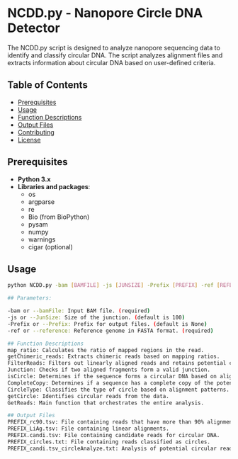 # NCDD.py - Nanopore Circle DNA Detector

The NCDD.py script is designed to analyze nanopore sequencing data to identify and classify circular DNA. The script analyzes alignment files and extracts information about circular DNA based on user-defined criteria.

## Table of Contents

- [Prerequisites](#prerequisites)
- [Usage](#usage)
- [Function Descriptions](#function-descriptions)
- [Output Files](#output-files)
- [Contributing](#contributing)
- [License](#license)

## Prerequisites

- **Python 3.x**
- **Libraries and packages**:
  - os
  - argparse
  - re
  - Bio (from BioPython)
  - pysam
  - numpy
  - warnings
  - cigar (optional)

## Usage

```bash
python NCDD.py -bam [BAMFILE] -js [JUNSIZE] -Prefix [PREFIX] -ref [REFERENCE]

## Parameters:

-bam or --bamFile: Input BAM file. (required)
-js or --JunSize: Size of the junction. (default is 100)
-Prefix or --Prefix: Prefix for output files. (default is None)
-ref or --reference: Reference genome in FASTA format. (required)

## Function Descriptions
map_ratio: Calculates the ratio of mapped regions in the read.
getChimeric_reads: Extracts chimeric reads based on mapping ratios.
FilterReads: Filters out linearly aligned reads and retains potential circular DNA reads.
Junction: Checks if two aligned fragments form a valid junction.
isCircle: Determines if the sequence forms a circular DNA based on alignment coordinates.
CompleteCopy: Determines if a sequence has a complete copy of the potential circular region.
CircleType: Classifies the type of circle based on alignment patterns.
getCircle: Identifies circular reads from the data.
GetReads: Main function that orchestrates the entire analysis.

## Output Files
PREFIX_rc90.tsv: File containing reads that have more than 90% alignment coverage.
PREFIX_LiAg.tsv: File containing linear alignments.
PREFIX.candi.tsv: File containing candidate reads for circular DNA.
PREFIX_circles.txt: File containing reads classified as circles.
PREFIX_candi.tsv_circleAnalyze.txt: Analysis of potential circular reads.

